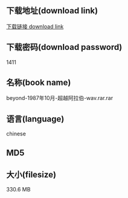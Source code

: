 ## 下载地址(download link)
[下载链接 download link](https://voluble-croquembouche-d321dc.netlify.app/?s=beyond-1987%E5%B9%B410%E6%9C%88-%E8%B6%85%E8%B6%8A%E9%98%BF%E6%8B%89%E4%BC%AF-wav.rar)

## 下载密码(download password)
1411

## 名称(book name)
beyond-1987年10月-超越阿拉伯-wav.rar.rar

## 语言(language)
chinese

## MD5


## 大小(filesize)
330.6 MB

